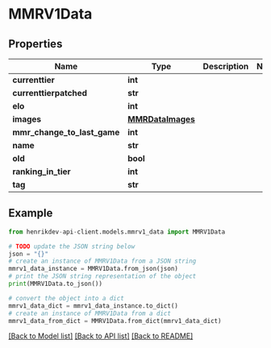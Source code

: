 # MMRV1Data


## Properties

Name | Type | Description | Notes
------------ | ------------- | ------------- | -------------
**currenttier** | **int** |  | 
**currenttierpatched** | **str** |  | 
**elo** | **int** |  | 
**images** | [**MMRDataImages**](MMRDataImages.md) |  | 
**mmr_change_to_last_game** | **int** |  | 
**name** | **str** |  | 
**old** | **bool** |  | 
**ranking_in_tier** | **int** |  | 
**tag** | **str** |  | 

## Example

```python
from henrikdev-api-client.models.mmrv1_data import MMRV1Data

# TODO update the JSON string below
json = "{}"
# create an instance of MMRV1Data from a JSON string
mmrv1_data_instance = MMRV1Data.from_json(json)
# print the JSON string representation of the object
print(MMRV1Data.to_json())

# convert the object into a dict
mmrv1_data_dict = mmrv1_data_instance.to_dict()
# create an instance of MMRV1Data from a dict
mmrv1_data_from_dict = MMRV1Data.from_dict(mmrv1_data_dict)
```
[[Back to Model list]](../README.md#documentation-for-models) [[Back to API list]](../README.md#documentation-for-api-endpoints) [[Back to README]](../README.md)


